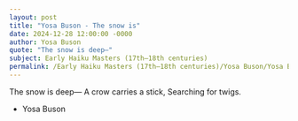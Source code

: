 ```yaml
---
layout: post
title: "Yosa Buson - The snow is"
date: 2024-12-28 12:00:00 -0000
author: Yosa Buson
quote: "The snow is deep—"
subject: Early Haiku Masters (17th–18th centuries)
permalink: /Early Haiku Masters (17th–18th centuries)/Yosa Buson/Yosa Buson - The snow is
---
```


The snow is deep—
A crow carries a stick,
Searching for twigs.

- Yosa Buson
